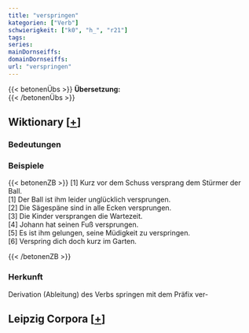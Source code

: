 ```yaml
---
title: "verspringen"
kategorien: ["Verb"]
schwierigkeit: ["k0", "h_", "r21"]
tags:
series:
mainDornseiffs:
domainDornseiffs:
url: "verspringen"
---
```


{{< betonenÜbs >}}
**Übersetzung:**  
{{< /betonenÜbs >}}

## Wiktionary [[+](https://de.wiktionary.org/wiki/verspringen)]

### Bedeutungen

### Beispiele
{{< betonenZB >}}
[1] Kurz vor dem Schuss versprang dem Stürmer der Ball.  
[1] Der Ball ist ihm leider unglücklich versprungen.  
[2] Die Sägespäne sind in alle Ecken versprungen.  
[3] Die Kinder versprangen die Wartezeit.  
[4] Johann hat seinen Fuß versprungen.  
[5] Es ist ihm gelungen, seine Müdigkeit zu verspringen.  
[6] Verspring dich doch kurz im Garten.  

{{< /betonenZB >}}
### Herkunft
Derivation (Ableitung) des Verbs springen mit dem Präfix ver-  


## Leipzig Corpora [[+](https://corpora.uni-leipzig.de/en/res?word=verspringen&corpusId=deu_newscrawl-public_2018)]

